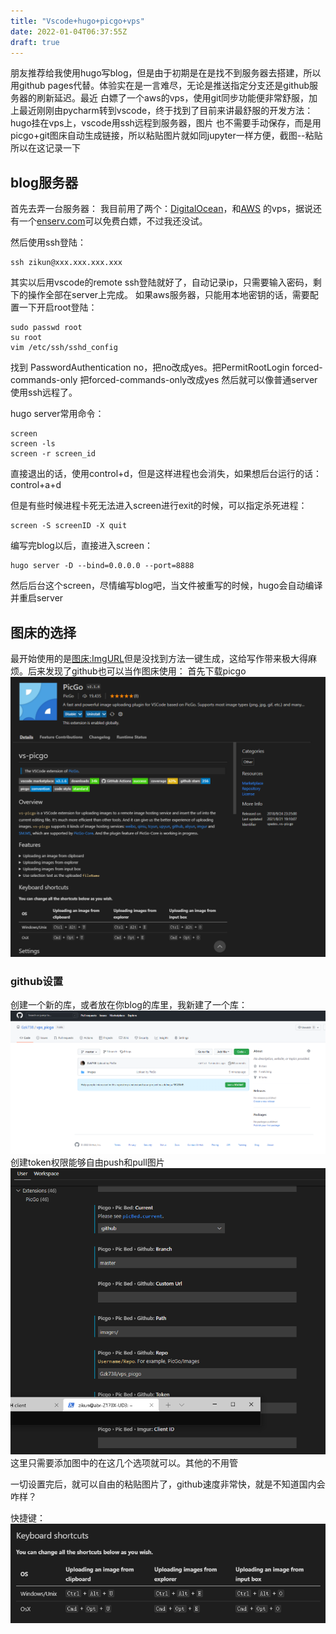 ```yaml
---
title: "Vscode+hugo+picgo+vps"
date: 2022-01-04T06:37:55Z
draft: true
---
```

朋友推荐给我使用hugo写blog，但是由于初期是在是找不到服务器去搭建，所以用github pages代替。体验实在是一言难尽，无论是推送指定分支还是github服务器的刷新延迟。最近
白嫖了一个aws的vps，使用git同步功能便非常舒服，加上最近刚刚由pycharm转到vscode，终于找到了目前来讲最舒服的开发方法：hugo挂在vps上，vscode用ssh远程到服务器，图片
也不需要手动保存，而是用picgo+git图床自动生成链接，所以粘贴图片就如同jupyter一样方便，截图--粘贴 所以在这记录一下

## blog服务器
首先去弄一台服务器：
我目前用了两个：[DigitalOcean](https://www.digitalocean.com)，和[AWS](https://aws.amazon.com/cn/free/?trk=ps_a134p000003yHYmAAM&trkCampaign=acq_paid_search_brand&sc_channel=PS&sc_campaign=acquisition_KR&sc_publisher=Google&sc_category=Core-Main&sc_country=KR&sc_geo=APAC&sc_outcome=acq&sc_detail=aws&sc_content=Brand_Core_aws_e&sc_segment=444218215904&sc_medium=ACQ-P%7CPS-GO%7CBrand%7CDesktop%7CSU%7CCore-Main%7CCore%7CKR%7CEN%7CText&s_kwcid=AL!4422!3!444218215904!e!!g!!aws&ef_id=CjwKCAiA5t-OBhByEiwAhR-hm31lyXVVI5StyVLBjqvwYTfq7nU-JlkPhTYWG2aQ2fgUDTjT9ZNWZBoCcCgQAvD_BwE:G:s&s_kwcid=AL!4422!3!444218215904!e!!g!!aws&all-free-tier.sort-by=item.additionalFields.SortRank&all-free-tier.sort-order=asc&awsf.Free%20Tier%20Types=*all&awsf.Free%20Tier%20Categories=*all)
的vps，据说还有一个[enserv.com](enserv.com)可以免费白嫖，不过我还没试。

然后使用ssh登陆：
```
ssh zikun@xxx.xxx.xxx.xxx
```
其实以后用vscode的remote ssh登陆就好了，自动记录ip，只需要输入密码，剩下的操作全部在server上完成。
如果aws服务器，只能用本地密钥的话，需要配置一下开启root登陆：
```
sudo passwd root
su root
vim /etc/ssh/sshd_config
```
找到 PasswordAuthentication no，把no改成yes。把PermitRootLogin forced-commands-only 把forced-commands-only改成yes
然后就可以像普通server使用ssh远程了。

hugo server常用命令：
```
screen 
screen -ls
screen -r screen_id
```
直接退出的话，使用control+d，但是这样进程也会消失，如果想后台运行的话：control+a+d

但是有些时候进程卡死无法进入screen进行exit的时候，可以指定杀死进程：
```
screen -S screenID -X quit
```

编写完blog以后，直接进入screen：
```
hugo server -D --bind=0.0.0.0 --port=8888
```
然后后台这个screen，尽情编写blog吧，当文件被重写的时候，hugo会自动编译并重启server

## 图床的选择
最开始使用的是[图床:ImgURL](https://imgurl.org/)但是没找到方法一键生成，这给写作带来极大得麻烦。后来发现了github也可以当作图床使用：
首先下载picgo
![20220111153546](https://raw.githubusercontent.com/Gzk738/vps_picgo/master/images/20220111153546.png)

### github设置
创建一个新的库，或者放在你blog的库里，我新建了一个库：
![20220111154049](https://raw.githubusercontent.com/Gzk738/vps_picgo/master/images/20220111154049.png)
创建token权限能够自由push和pull图片
![20220111154319](https://raw.githubusercontent.com/Gzk738/vps_picgo/master/images/20220111154319.png)
这里只需要添加图中的在这几个选项就可以。其他的不用管

一切设置完后，就可以自由的粘贴图片了，github速度非常快，就是不知道国内会咋样？

快捷键：
![20220111154449](https://raw.githubusercontent.com/Gzk738/vps_picgo/master/images/20220111154449.png)